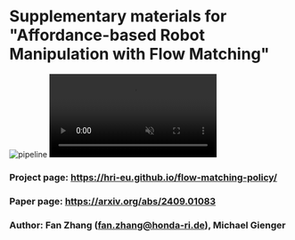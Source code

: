 # Supplementary materials for "Affordance-based Robot Manipulation with Flow Matching"
![pipeline](images/overall.png "overall")
<video src="https://github.com/user-attachments/assets/633d6756-a3ff-4fde-aace-bbf5fbd58866" width="300" autoplay loop muted> 
### Project page: https://hri-eu.github.io/flow-matching-policy/
### Paper page: https://arxiv.org/abs/2409.01083
### Author: Fan Zhang (fan.zhang@honda-ri.de), Michael Gienger


